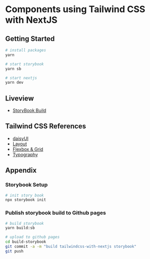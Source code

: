 # Components using Tailwind CSS with NextJS

## Getting Started

```sh
# install packages
yarn

# start storybook
yarn sb

# start nextjs
yarn dev
```

## Liveview

- [StoryBook Build](https://aistyler.github.io/howto-ghpages/tailwindcss-with-nextjs)

## Tailwind CSS References

- [daisyUI](https://daisyui.com/)
- [Layout](https://tailwindcss.com/docs/aspect-ratio)
- [Flexbox & Grid](https://tailwindcss.com/docs/flex-basis)
- [Typography](https://tailwindcss.com/docs/font-family)

## Appendix

### Storybook Setup

```sh
# init story book
npx storybook init

```

### Publish storybook build to Github pages

```sh
# build storybook
yarn build:sb

# upload to github pages
cd build-storybook
git commit -a -m "build tailwindcss-with-nextjs storybook"
git push
```
